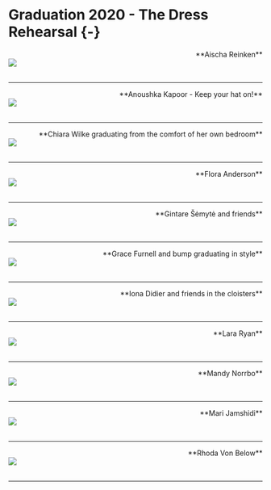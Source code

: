
# Graduation 2020 - The Dress Rehearsal {-}


<div>
<span style = "float: right;">**Aischa Reinken**</span>
<br>
<img src="images/Aischa_grad.jpg"> 
</div>


<div>
<br>
</div>

---

<div>
<span style = "float: right;">**Anoushka Kapoor - Keep your hat on!**</span>
<br>
<img src="images/Anoushka_grad_2.jpg"> 
</div>


<div>
<br>
</div>

---

<div>
<span style = "float: right;">**Chiara Wilke graduating from the comfort of her own bedroom**</span>
<br>
<img src="images/Chiara_grad.jpg"> 
</div>


<div>
<br>
</div>

---

<div>
<span style = "float: right;">**Flora Anderson**</span>
<br>
<img src="images/Flora_grad.jpg"> 
</div>


<div>
<br>
</div>

---

<div>
<span style = "float: right;">**Gintare Šėmytė and friends**</span>
<br>
<img src="images/Gintare_grad.jpg"> 
</div>


<div>
<br>
</div>

---

<div>
<span style = "float: right;">**Grace Furnell and bump graduating in style**</span>
<br>
<img src="images/Grace_grad.JPEG"> 
</div>


<div>
<br>
</div>

---

<div>
<span style = "float: right;">**Iona Didier and friends in the cloisters**</span>
<br>
<img src="images/Iona_grad.jpg"> 
</div>


<div>
<br>
</div>

---

<div>
<span style = "float: right;">**Lara Ryan**</span>
<br>
<img src="images/LaraRyanGraduation.jpg"> 
</div>


<div>
<br>
</div>

---

<div>
<span style = "float: right;">**Mandy Norrbo**</span>
<br>
<img src="images/Mandy_graduation_grad.jpg"> 
</div>


<div>
<br>
</div>

---
<div>
<span style = "float: right;">**Mari Jamshidi**</span>
<br>
<img src="images/Mari_Jamshidi_grad.jpg"> 
</div>


<div>
<br>
</div>

---


<div>
<span style = "float: right;">**Rhoda Von Below**</span>
<br>
<img src="images/Rhona_Von_Below_grad.JPG"> 
</div>


<div>
<br>
</div>

---
